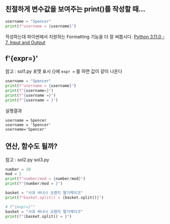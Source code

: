 ## 친절하게 변수값을 보여주는 print()를 작성할 때...
```python
username = "Spencer"
print(f"username = {username}")
```
작성하는데 파이썬에서 지원하는 Formatting 기능을 더 잘 써봅시다. [Python 3.11.0 - 7. Input and Output](https://docs.python.org/3/tutorial/inputoutput.html#input-and-output)


## f'{expr=}' 
참고 : sol1.py
포맷 표시 {}에 `expr =` 를 하면 값이 같이 나온다
```python
username = "Spencer"
print(f"username = {username}")
print(f"{username=}")
print(f"{username =}")
print(f"{username = }")
```
실행결과
```
username = Spencer
username = 'Spencer'
username='Spencer'
```

## 연산, 함수도 될까?
참고 : sol2.py sol3.py
```python
number = 10
mod = 2
print(f"number/mod = {number/mod}")
print(f"{number/mod = }")
```

```python
basket = "사과 바나나 오렌지 딸기케이크"
print(f"basket.split() = {basket.split()}")

# f"{expr=}""
basket = "사과 바나나 오렌지 딸기케이크"
print(f"{basket.split() = }")
```
